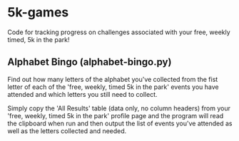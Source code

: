 # 5k-games
Code for tracking progress on challenges associated with your free, weekly timed, 5k in the park!


## Alphabet Bingo (alphabet-bingo.py)
Find out how many letters of the alphabet you've collected from the fist letter of each of the 'free, weekly, timed 5k in the park' events you have attended and which letters you still need to collect.

Simply copy the 'All Results' table (data only, no column headers) from your 'free, weekly, timed 5k in the park' profile page and the program will read the clipboard when run and then output the list of events you've attended as well as the letters collected and needed.
